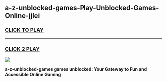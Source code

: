 
## a-z-unblocked-games-Play-Unblocked-Games-Online-jjlei
<h3>
<a href="https://premium76.site?title=a-z-unblocked-games&ref=24A">CLICK TO PLAY</a></h3>
<hr>

<h3>
<a href="https://premium76.site?title=a-z-unblocked-games&ref=24A">CLICK 2 PLAY</a>
  
</h3>

<a href="https://premium76.site?title=a-z-unblocked-games&ref=24A"><img src="https://clearcache.store/games.png"></a>


**a-z-unblocked-games games unblocked: Your Gateway to Fun and Accessible Online Gaming**
